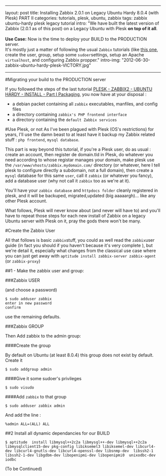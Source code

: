 
---
layout: post
title: Installing Zabbix 2.0.1 on Legacy Ubuntu Hardy 8.0.4 (with Plesk) PART II
categories: tutorials, plesk, ubuntu, zabbix
tags: zabbix ubuntu-hardy plesk legacy tutorial
intro: "We have built the latest version of Zabbix (2.0.1 as of this post) on a Legacy Ubuntu with Plesk <strong>on top of it all</strong>.<br /><br /><strong>Use Case:</strong> Now is the time to deploy your BUILD to the PRODUCTION server.<br/> It's mostly just a matter of following the usual `Zabbix` tutorials (like [this one](http://www.zabbix.com/wiki/howto/install/ubuntu/ubuntuinstall), create the user, group, setup some `sudoer`settings, setup an Apache `virtualhost`, and configuring Zabbix propper."
intro-img: "2012-06-30-zabbix-ubuntu-hardy-plesk-VICTORY.jpg"

---

#Migrating your build to the PRODUCTION server

If you followed the steps of the last tutorial [PLESK - ZABBIX2 - UBUNTU HARDY - INSTALL - Part I Packaging](), you now have at your disposal :

* a debian packet containing all `zabbix` executables, manfiles, and config files
* a directory containing `zabbix's PHP frontend interface`
* a directory containing the `default Zabbix services`

#Use Plesk, or not
As I've been plagued with Plesk (OS's restrictions) for years, I'll use the damn beast to at least have it backup my Zabbix related stuff : `php frontend`, `mysql database`. 

This part is way beyond this tutorial, if you're a Plesk user, do as usual : create an account, then register de domain.tld in Plesk, do whatever you need according to whose registar manages your domain, make plesk use the `/var/www/vhosts/zabbix.mydomain.com/` directory (or whatever, here I tell plesk to configure directly a subdomain, not a full domain), then create a `mysql` database for this same `user`, call it `zabbix` (or whatever you fancy), add a database user (why not call it `zabbix` too as we're at it).

You'll have your `zabbix database` and `httpdocs folder` cleanly registered in plesk, and it will be backuped, migrated,updated (big aaaaargh)... like any other Plesk account.

What follows, Plesk will never know about (and never will have to) and you'll have to repeat those steps for each new install of Zabbix on a legacy Ubuntu server with Plesk on it, pray the gods there won't be many.

#Create the Zabbix User

All that follows is basic `zabbix`stuff, you could as well read the `zabbix`user guide (in fact you should if you haven't because it's very complete ), but we're detail it, especially what changes from the classical use case where you can just get away with `aptitude install zabbix-server zabbix-agent` (or `zabbix-proxy`)

##1 - Make the zabbix user and group:

###Zabbix USER

(and choose a password)

    $ sudo adduser zabbix
    enter in new password
    confirm

use the remaining defaults.

###Zabbix GROUP

Then Add zabbix to the admin group:

####Create the group

By default on Ubuntu (at least 8.0.4) this group does not exist by default. Create it

    $ sudo addgroup admin

####Give it some sudoer's privileges

    $ sudo visudo

####Add `zabbix` to that group

    $ sudo adduser zabbix admin

And add the line : 

    %admin ALL=(ALL) ALL




##2 Install all dynamic dependancies for our BUILD

    $ aptitude  install libmysql++2c2a libmysql++-dev libmysql++2c2a libmysqlclient15-dev pkg-config libiksemel3 libiksemel-dev libcurl4-dev libcurl4-gnutls-dev libcurl4-openssl-dev libsnmp-dev  libssh2-1 libssh2-1-dev libgdbm-dev libopenipmi-dev libopenipmi0  unixodbc-dev iodbc
    
    
(To be Continued)
